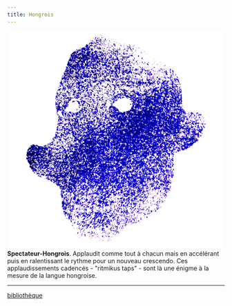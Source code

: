 ```yaml
---
title: Hongrois
---
```


![hongrois](image.png)
**Spectateur-Hongrois**. Applaudit comme tout à chacun mais en accélérant puis en ralentissant le rythme pour un nouveau crescendo. Ces applaudissements cadencés - "ritmikus taps" - sont là une énigme à la mesure de la langue hongroise.

***
[bibliothèque](http://dicospec.g-u-i.net/about)